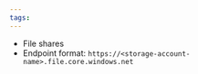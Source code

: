 ```yaml
---
tags:
---
```

- File shares
- Endpoint format: `https://<storage-account-name>.file.core.windows.net`